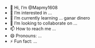 - 👋 Hi, I’m @Mapmy1608
- 👀 I’m interested in ...
- 🌱 I’m currently learning ... ganar dinero
- 💞️ I’m looking to collaborate on ...
- 📫 How to reach me ...
- 😄 Pronouns: ...
- ⚡ Fun fact: ...

<!---
Mapmy1608/Mapmy1608 is a ✨ special ✨ repository because its `README.md` (this file) appears on your GitHub profile.
You can click the Preview link to take a look at your changes.
--->
